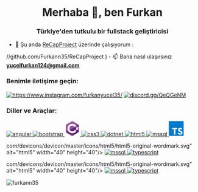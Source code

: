 <h1 align="center">Merhaba 👋, ben Furkan</h1>
<h3 align="center">Türkiye'den tutkulu bir fullstack geliştiricisi</h3>

- 🔭 Şu anda [ReCapProject](https) üzerinde çalışıyorum :

//github.com/Furkann35/ReCapProject ) - 📫 Bana nasıl ulaşırsınız **yucelfurkan124@gmail.com**

<h3 align="left">Benimle iletişime geçin:</h3>
<p align="left">
<a href="https://instagram.com/https://www.instagram.com/furkanyucel35/" target="boş"><img align="center" src="https://raw.githubusercontent. com/rahuldkjain/github-profile-readme-generator/master/src/images/icons/Social/instagram.svg" alt="https://www.instagram.com/furkanyucel35/" height="30" width=" 40" /></a>
<a href="https://discord.gg/discord.gg/QeQGeNM" target="boş"><img align="center" src="https://raw.githubusercontent.com/rahuldkjain/github-profile -readme-generator/master/src/images/icons/Social/discord.svg" alt="discord.gg/QeQGeNM" height="30" width="40" /></a>
</p>

<h3 align="left">Diller ve Araçlar:</h3>
<p align="left"> <a href="https://angular.io" target="_blank"> <img src="https://angular.io/assets/images/logos/angular/angular. svg" alt="angular" width="40" height="40"/> </a> <a href="https://getbootstrap.com" target="_blank"> <img src="https:/ /raw.githubusercontent.com/devicons/devicon/master/icons/bootstrap/bootstrap-plain-wordmark.svg" alt="bootstrap" width="40" height="40"/> </a> <a href= "https://www.w3schools.com/cs/" target="_blank"> <img src="https://raw.githubusercontent.com/devicons/devicon/master/icons/csharp/csharp-original.svg " alt="csharp" width="40" height="40"/> </a> <a href="https://www.w3schools.com/css/" target="_blank"> <img src="https:/ /raw.githubusercontent.com/devicons/devicon/master/icons/css3/css3-original-wordmark.svg" alt="css3" width="40" height="40"/> </a> <a href= "https://dotnet.microsoft.com/" target="_blank"> <img src="https://raw.githubusercontent.com/devicons/devicon/master/icons/dot-net/dot-net-original -wordmark.svg" alt="dotnet" width="40" height="40"/> </a> <a href="https://www.w3.org/html/" target="_blank"> <img kaynağı="https://raw.githubusercontent.com/devicons/devicon/master/icons/html5/html5-original-wordmark.svg" alt="html5" width="40" height="40"/> </a> <a href ="https://www.microsoft.com/en-us/sql-server" target="_blank"> <img src="https://www.svgrepo.com/show/303229/microsoft-sql-server -logo.svg" alt="mssql" width="40" height="40"/> </a> <a href="https://www.typescriptlang.org/" target="_blank"> <img src="https://raw.githubusercontent.com/devicons/devicon/master/icons/typescript/typescript-original.svg" alt="typescript" width="40" height="40"/> </a> </p>com/devicons/devicon/master/icons/html5/html5-original-wordmark.svg" alt="html5" width="40" height="40"/> </a> <a href="https:// www.microsoft.com/en-us/sql-server" target="_blank"> <img src="https://www.svgrepo.com/show/303229/microsoft-sql-server-logo.svg" alt ="mssql" width="40" height="40"/> </a> <a href="https://www.typescriptlang.org/" target="_blank"> <img src="https:/ /raw.githubusercontent.com/devicons/devicon/master/icons/typescript/typescript-original.svg" alt="typescript" width="40" height="40"/> </a> </p>com/devicons/devicon/master/icons/html5/html5-original-wordmark.svg" alt="html5" width="40" height="40"/> </a> <a href="https:// www.microsoft.com/en-us/sql-server" target="_blank"> <img src="https://www.svgrepo.com/show/303229/microsoft-sql-server-logo.svg" alt ="mssql" width="40" height="40"/> </a> <a href="https://www.typescriptlang.org/" target="_blank"> <img src="https:/ /raw.githubusercontent.com/devicons/devicon/master/icons/typescript/typescript-original.svg" alt="typescript" width="40" height="40"/> </a> </p>

<p><img align="center" src="https://github-readme-stats.vercel.app/api/top-langs?username=furkann35&show_icons=true&locale=tr&layout=compact" alt="furkann35" /> </p>

